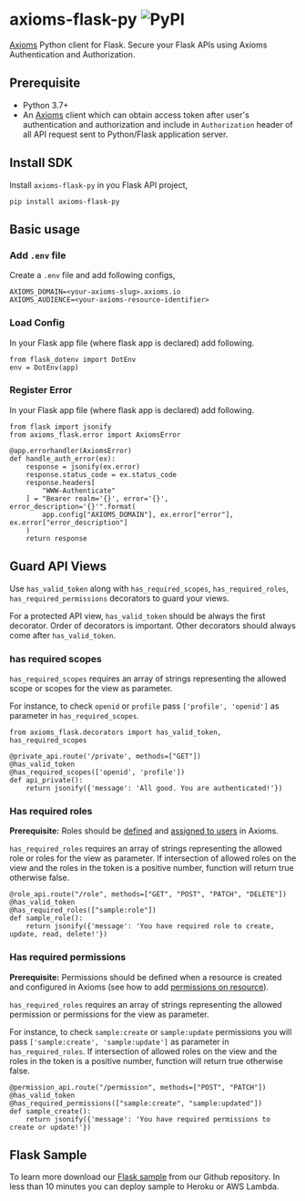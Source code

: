 # axioms-flask-py ![PyPI](https://img.shields.io/pypi/v/axioms-flask-py)
[Axioms](https://axioms.io) Python client for Flask. Secure your Flask APIs using Axioms Authentication and Authorization.

## Prerequisite

* Python 3.7+
* An [Axioms](https://axioms.io) client which can obtain access token after user's authentication and authorization and include in `Authorization` header of all API request sent to Python/Flask application server.

## Install SDK
Install `axioms-flask-py` in you Flask API project,

```
pip install axioms-flask-py
```

## Basic usage

### Add `.env` file
Create a `.env` file and add following configs,

```
AXIOMS_DOMAIN=<your-axioms-slug>.axioms.io
AXIOMS_AUDIENCE=<your-axioms-resource-identifier>
```

### Load Config
In your Flask app file (where flask app is declared) add following.

```
from flask_dotenv import DotEnv
env = DotEnv(app)
```

### Register Error
In your Flask app file (where flask app is declared) add following.

```
from flask import jsonify
from axioms_flask.error import AxiomsError

@app.errorhandler(AxiomsError)
def handle_auth_error(ex):
    response = jsonify(ex.error)
    response.status_code = ex.status_code
    response.headers[
        "WWW-Authenticate"
    ] = "Bearer realm='{}', error='{}', error_description='{}'".format(
        app.config["AXIOMS_DOMAIN"], ex.error["error"], ex.error["error_description"]
    )
    return response
```

## Guard API Views
Use `has_valid_token` along with `has_required_scopes`, `has_required_roles`, `has_required_permissions` decorators to guard your views. 

For a protected API view, `has_valid_token` should be always the 
first decorator. Order of decorators is important. Other decorators should
always come after `has_valid_token`.

### has required scopes
`has_required_scopes` requires an array of strings representing the allowed scope or scopes for the view as parameter.

For instance, to check `openid` or `profile` pass `['profile', 'openid']` as parameter in `has_required_scopes`.


```
from axioms_flask.decorators import has_valid_token, has_required_scopes

@private_api.route('/private', methods=["GET"])
@has_valid_token
@has_required_scopes(['openid', 'profile'])
def api_private():
    return jsonify({'message': 'All good. You are authenticated!'})
```

### Has required roles
**Prerequisite:** Roles should be [defined](https://developer.axioms.io/docs/getting-started/role/index) and [assigned to users](https://developer.axioms.io/docs/getting-started/user/index#edit-user-roles) in Axioms.

`has_required_roles` requires an array of strings representing the allowed role or roles for the view as parameter. If intersection of allowed roles on the view and the roles in the token is a positive number, function will return true otherwise false.

```
@role_api.route("/role", methods=["GET", "POST", "PATCH", "DELETE"])
@has_valid_token
@has_required_roles(["sample:role"])
def sample_role():
    return jsonify({'message': 'You have required role to create, update, read, delete!'})
```

### Has required permissions
**Prerequisite:** Permissions should be defined when a resource is created and configured in Axioms (see how to add [permissions on resource](https://developer.axioms.io/docs/getting-started/resource/configure/permissions/)).

`has_required_roles` requires an array of strings representing the allowed permission or permissions for the view as parameter.

For instance, to check `sample:create` or `sample:update` permissions you will pass `['sample:create', 'sample:update']` as parameter in `has_required_roles`. If intersection of allowed roles on the view and the roles in the token is a positive number, function will return true otherwise false.

```
@permission_api.route("/permission", methods=["POST", "PATCH"])
@has_valid_token
@has_required_permissions(["sample:create", "sample:updated"])
def sample_create():
    return jsonify({'message': 'You have required permissions to create or update!'})
```

## Flask Sample 
To learn more download our [Flask sample](https://github.com/axioms-io/sample-python-flask) from our Github repository. In less than 10 minutes you can deploy sample to Heroku or AWS Lambda.